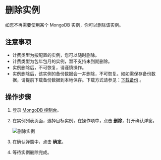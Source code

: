 # 删除实例

如您不再需要使用某个 MongoDB 实例，你可以删除该实例。

## 注意事项
- 计费类型为按配置的实例，您可以随时删除。
- 计费类型为包年包月的实例，暂不支持未到期删除。
- 实例删除后，不可恢复，请谨慎操作。
- 实例删除后，该实例的备份数据会一并删除，不可恢复。如如需保存备份数据，请提前下载备份数据到本地保存。下载方式请参见：[下载备份]() 。

## 操作步骤
1. 登录 [MongoDB 控制台](https://mongodb-console.jdcloud.com/mongodb?dataCenter=bj_02)。
2. 在实例列表页面，选择目标实例，在操作项中，点击 **删除**，打开确认弹窗。
 
   ![删除实例](https://github.com/jdcloudcom/cn/blob/master/image/mongodb/mongo-014.png)

3. 在确认弹窗中，点击 **确定**。
4. 等待实例删除完成。
